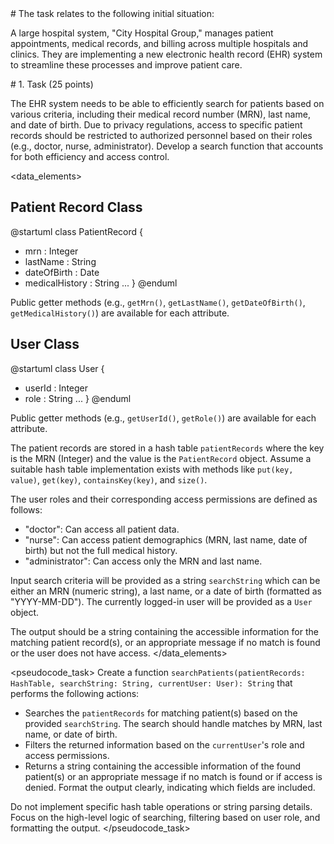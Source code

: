 <scenario>
# The task relates to the following initial situation:

A large hospital system, "City Hospital Group," manages patient appointments, medical records, and billing across multiple hospitals and clinics. They are implementing a new electronic health record (EHR) system to streamline these processes and improve patient care.
</scenario>

<problem>
# 1. Task (25 points)

The EHR system needs to be able to efficiently search for patients based on various criteria, including their medical record number (MRN), last name, and date of birth. Due to privacy regulations, access to specific patient records should be restricted to authorized personnel based on their roles (e.g., doctor, nurse, administrator).  Develop a search function that accounts for both efficiency and access control.
</problem>

<data_elements>
## Patient Record Class

@startuml
class PatientRecord {
- mrn : Integer
- lastName : String
- dateOfBirth : Date
- medicalHistory : String
...
}
@enduml

Public getter methods (e.g., `getMrn()`, `getLastName()`, `getDateOfBirth()`, `getMedicalHistory()`) are available for each attribute.

## User Class

@startuml
class User {
- userId : Integer
- role : String 
...
}
@enduml

Public getter methods (e.g., `getUserId()`, `getRole()`) are available for each attribute.


The patient records are stored in a hash table `patientRecords` where the key is the MRN (Integer) and the value is the `PatientRecord` object.  Assume a suitable hash table implementation exists with methods like  `put(key, value)`, `get(key)`, `containsKey(key)`, and `size()`.


The user roles and their corresponding access permissions are defined as follows:

* "doctor": Can access all patient data.
* "nurse": Can access patient demographics (MRN, last name, date of birth) but not the full medical history.
* "administrator": Can access only the MRN and last name.

Input search criteria will be provided as a string `searchString` which can be either an MRN (numeric string), a last name, or a date of birth (formatted as "YYYY-MM-DD"). The currently logged-in user will be provided as a `User` object.

The output should be a string containing the accessible information for the matching patient record(s), or an appropriate message if no match is found or the user does not have access.
</data_elements>

<pseudocode_task>
Create a function `searchPatients(patientRecords: HashTable, searchString: String, currentUser: User): String` that performs the following actions:

* Searches the `patientRecords` for matching patient(s) based on the provided `searchString`. The search should handle matches by MRN, last name, or date of birth.
* Filters the returned information based on the `currentUser`'s role and access permissions.
* Returns a string containing the accessible information of the found patient(s) or an appropriate message if no match is found or if access is denied.  Format the output clearly, indicating which fields are included.

Do not implement specific hash table operations or string parsing details.  Focus on the high-level logic of searching, filtering based on user role, and formatting the output.
</pseudocode_task>